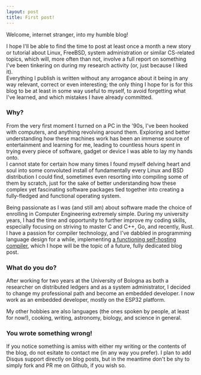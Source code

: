 ```yaml
---
layout: post
title: First post!
---
```


Welcome, internet stranger, into my humble blog! 

I hope I'll be able to find the time to post at least once a month a new story or tutorial about Linux, FreeBSD, system administration or similar CS-related topics, which will, more often than not, involve a full report on something I've been tinkering on during my research activity (or, just because I liked it).  
Everything I publish is written without any arrogance about it being in any way relevant, correct or even interesting; the only thing I hope for is for this blog to be at least in some way useful to myself, to avoid forgetting what I've learned, and which mistakes I have already committed.

### Why?
From the very first moment I turned on a PC in the '90s, I've been hooked with computers, and anything revolving around them. Exploring and better understanding how these machines work has been an immense source of entertainment and learning for me, leading to countless hours spent in trying every piece of software, gadget or device I was able to lay my hands onto.  
I cannot state for certain how many times I found myself delving heart and soul into some convoluted install of fundamentally every Linux and BSD distribution I could find, sometimes even resorting into compiling some of them by scratch, just for the sake of better understanding how these complex yet fascinating software packages tied together into creating a fully-fledged and functional operating system.

Being passionate as I was (and still am) about software made the choice of enrolling in Computer Engineering extremely simple. During my university years, I had the time and opportunity to further improve my coding skills, especially focusing on striving to master C and C++, Go, and recently, Rust. I have a passion for compiler technology, and I've dabbled in programming language design for a while, implementing [a functioning self-hosting compiler](https://github.com/mcilloni/fork), which I hope will be the topic of a future, fully dedicated blog post.

### What do you do?
After working for two years at the University of Bologna as both a researcher on distributed ledgers and as a system administrator, I decided to change my professional path and become an embedded developer. I now work as an embedded developer, mostly on the ESP32 platform.

My other hobbies are also languages (the ones spoken by people, at least for now!), cooking, writing, astronomy, biology, and science in general.

### You wrote something wrong!

If you notice something is amiss with either my writing or the contents of the blog, do not esitate to contact me (in any way you prefer). I plan to add Disqus support directly on blog posts, but in the meantime don't be shy to simply fork and PR me on Github, if you wish so.


